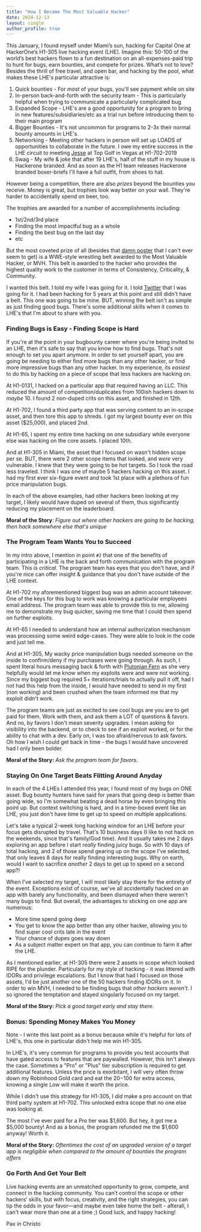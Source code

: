 ```yaml
---
title: "How I Became The Most Valuable Hacker"
date: 2024-12-13
layout: single
author_profile: true
---
```



This January, I found myself under Miami’s sun, hacking for Capital One at HackerOne’s H1-305 live hacking event (LHE). Imagine this: 50-100 of the world’s best hackers flown to a fun destination on an all-expenses-paid trip to hunt for bugs, earn bounties, and compete for prizes. What’s not to love? Besides the thrill of free travel, and open bar, and hacking by the pool, what makes these LHE's particular attractive is:

1. Quick bounties - For _most_ of your bugs, you'll see payment while on site
2. In-person back-and-forth with the security team - This is particularly helpful when trying to communicate a particularly complicated bug
3. Expanded Scope - LHE's are a good opportunity for a program to bring in new features/subsidiaries/etc as a trial run before introducing them to their main program
4. Bigger Bounties - It's not uncommon for programs to 2-3x their normal bounty amounts in LHE's. 
5. Networking - Meeting other hackers in person will set up LOADS of opportunities to collaborate in the future. I owe my entire success in the LHE circuit to meeting [Jesse](https://hackerone.com/hogarth45) at Top Golf in Vegas at H1-702-2019
6. Swag - My wife & joke that after 19 LHE's, half of the stuff in my house is Hackerone branded. And as soon as the H1 team releases Hackerone branded boxer-briefs I'll have a full outfit, from shoes to hat. 
   
   
However being a competition, there are also _prizes_ beyond the bounties you receive. Money is great, but trophies look way better on your wall. They're harder to accidentally spend on beer, too.

The trophies are awarded for a number of accomplishments including:
- 1st/2nd/3rd place
- Finding the most impactful bug as a whole
- Finding the best bug on the last day
- etc

But the most coveted prize of all (besides that [damn poster](https://x.com/Hacker0x01/status/1820618661566251191) that I can't ever seem to get) is a WWE-style wrestling belt awarded to the Most Valuable Hacker, or MVH. This belt is awarded to the hacker who provides the highest quality work to the customer in terms of Consistency, Criticality, & Community.

I wanted this belt. I told my wife I was going for it. I told [Twitter](https://x.com/ArchAngelDDay/status/1743440198472745385) that I was going for it. I had been hacking for 5 years at this point and still didn't have a belt. This one was going to be mine. BUT, winning the belt isn't as simple as just finding good bugs. There's some additional skills when it comes to LHE's that I'm about to share with you. 

### Finding Bugs is Easy - Finding Scope is Hard

If you're at the point in your bugbounty career where you're being invited to an LHE, then it's safe to say that you know how to find bugs. That's not enough to set you apart anymore. In order to set yourself apart, you are going be needing to either find more bugs than any other hacker, or find more impressive bugs than any other hacker. In my experience, its _easiest_ to do this by hacking on a piece of scope that less hackers are hacking on. 

At H1-0131, I hacked on a particular app that required having an LLC. This reduced the amount of competition/duplicates from 100ish hackers down to _maybe_ 10. I found 2 non-duped crits on this asset, and finished in 12th.

At H1-702, I found a third party app that was serving content to an in-scope asset, and then tore this app to shreds. I got my largest bounty ever on this asset ($25,000), and placed 2nd. 

At H1-65, I spent my entire time hacking on one subsidiary while everyone else was hacking on the core assets. I placed 10th. 

And at H1-305 in Miami, the asset that I focused on wasn't hidden scope per se. BUT, there were 2 other scope items that looked, and _were_ very vulnerable. I knew that they were going to be hot targets. So I took the road less traveled. I think I was one of maybe 5 hackers hacking on this asset. I had my first ever six-figure event and took 1st place with a plethora of fun price manipulation bugs.

In each of the above examples,  had other hackers been looking at my target, I likely would have duped on several of them, thus significantly reducing my placement on the leaderboard.

**Moral of the Story**: *Figure out where other hackers are going to be hacking, then hack somewhere else that's unique*

### The Program Team Wants You to Succeed

In my intro above, I mention in point `#2` that one of the benefits of participating in a LHE is the back and forth communication with the program team. This is _critical_. The program team has eyes that you don't have, and if you're nice can offer insight & guidance that you don't have outside of the LHE context.

At H1-702 my aforementioned biggest bug was an admin account takeover. One of the keys for this bug to work was knowing a particular employees email address. The program team was able to provide this to me, allowing me to demonstrate my bug quicker, saving me time that I could then spend on further exploits.

At H1-65 I needed to understand how an internal authorization mechanism was processing some weird edge-cases. They were able to look in the code and just tell me. 

And at H1-305, My wacky price manipulation bugs needed someone on the inside to confirm/deny if my purchases were going through. As such, I spent literal hours messaging back & forth with [Plutonian Fern](https://x.com/Plutonian_fern)  as she very helpfully would let me know when my exploits were and were not working. Since my biggest bug required 5+ iterations/trials to actually pull it off, had I not had this help from the inside, I would have needed to send in my first (non working) and been crushed when the team informed me that my exploit didn't work.

The program teams are just as excited to see cool bugs are you are to get paid for them. Work with them, and ask them a LOT of questions & favors. And no, by favors I don't mean severity upgrades. I mean asking for visibility into the backend, or to check to see if an exploit worked, or for the ability to chat with a dev. Early on, I was too afraid/nervous to ask favors. Oh how I wish I could get back in time - the bugs I would have uncovered had I only been bolder.

**Moral of the Story:** *Ask the program team for favors.*

### Staying On One Target Beats Flitting Around Anyday

In each of the 4 LHEs I attended this year, I found most of my bugs on ONE asset. Bug bounty hunters have said for years that going deep is better than going wide, so I'm somewhat beating a dead horse by even bringing this point up. But context switching is hard, and in a time-boxed event like an LHE, you just don't have time to get up to speed on multiple applications. 

Let's take a typical 2-week long hacking window for an LHE before your focus gets disrupted by travel. That's 10 business days (I like to not hack on the weekends, since that's family/God time). And It usually takes me 2 days exploring an app before I start _really_ finding juicy bugs. So with 10 days of total hacking, and 2 of those spend gearing up on the scope I've selected, that only leaves 8 days for really finding interesting bugs. Why on earth, would I want to sacrifice _another_ 2 days to get up to speed on a second app?!

When I've selected my target, I will most likely stay there for the entirety of the event. Exceptions exist of course, we've all accidentally hacked on an app with barely any functionality, and been dismayed when there weren't many bugs to find. But overall, the advantages to sticking on one app are numerous:
- More time spend going deep
- You get to know the app better than any other hacker, allowing you to find super cool crits late in the event
- Your chance of dupes goes way down
- As a subject matter expert on that app, you can continue to farm it after the LHE.

As I mentioned earlier, at H1-305 there were 2 assets in scope which looked RIPE for the plunder. Particularly for my style of hacking - it was littered with IDORs and privilege escalations. But I know that had I focused on those assets, I'd be just another one of the 50 hackers finding IDORs on it. In order to win MVH, I needed to be finding bugs that _other hackers weren't_. I so ignored the temptation and stayed singularly focused on my target.

**Moral of the Story:** _Pick a good target early and stay there._


### Bonus: Spending Money Makes You Money

Note - I write this last point as a bonus because while it's helpful for lots of LHE's, this one in particular didn't help me win H1-305. 

In LHE's, it's very common for programs to provide you test accounts that have gated access to features that are paywalled. However, this isn't always the case. Sometimes a "Pro" or "Plus" tier subscription is required to get additional features. Unless the price is exorbitant, I will very often throw down my Robinhood Gold card and eat the $20-$100 for extra access, knowing a single Low will make it worth the price.

While I didn't use this strategy for H1-305, I _did_ make a pro account on that third party system at H1-702. This unlocked extra scope that no one else was looking at.

The most I've ever paid for a Pro tier was $1,600. But hey, it got me a $5,000 bounty! And as a bonus, the program refunded me the $1,600 anyway! Worth it.

**Moral of the Story:** *Oftentimes the cost of an upgraded version of a target app is negligible when compared to the amount of bounties the program offers*


### Go Forth And Get Your Belt

Live hacking events are an unmatched opportunity to grow, compete, and connect in the hacking community. You can’t control the scope or other hackers’ skills, but with focus, creativity, and the right strategies, you can tip the odds in your favor—and maybe even take home the belt - afterall, I can't wear more than one at a time ;) Good luck, and happy hacking!


Pax in Christo
